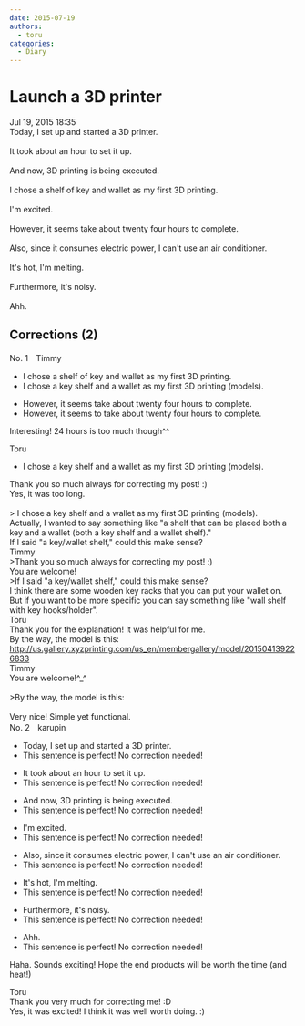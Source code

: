 ```yaml
---
date: 2015-07-19
authors:
  - toru
categories:
  - Diary
---
```


<h1 id="subject_show">Launch a 3D printer</h1>
<div class="date">Jul 19, 2015 18:35</div>
<div id="post"><div id="body_show_ori">
Today, I set up and started a 3D printer.<br/><br/>It took about an hour to set it up.<br/><br/>And now, 3D printing is being executed.<br/><br/>I chose a shelf of key and wallet as my first 3D printing.<br/><br/>I'm excited.<br/><br/>However, it seems take about twenty four hours to complete.<br/><br/>Also, since it consumes electric power, I can't use an air conditioner.<br/><br/>It's hot, I'm melting.<br/><br/>Furthermore, it's noisy.<br/><br/>Ahh.
</div></div>

<!-- more -->


## Corrections (2)
<div id="block"><div class="first_name"> No. 1　<span class="just_name">Timmy</span></div><div id="block2">
<ul class="correction_field">
<li class="incorrect">I chose a shelf of key and wallet as my first 3D printing.</li>
<li class="corrected correct">
I chose a key shelf and a wallet as my first 3D printing (<span class="f_blue">models</span>).
</li>
</ul>
<ul class="correction_field">
<li class="incorrect">However, it seems take about twenty four hours to complete.</li>
<li class="corrected correct">
However, it seems <span class="f_blue">to</span> take about twenty four hours to complete.
</li>
</ul>
<p class="comment_small">
 Interesting! 24 hours is too much though^^
</p>

</div><div class="name"><span class="just_name">Toru</span><br><div class="quote_field"><ul class="correction_field">
<li class="corrected correct">
I chose a key shelf and a wallet as my first 3D printing (<span class="f_blue">models</span>).
</li>
</ul></div>
Thank you so much always for correcting my post! :)<br/>Yes, it was too long.<br/><br/>&gt; I chose a key shelf and a wallet as my first 3D printing (models).<br/>Actually, I wanted to say something like "a shelf that can be placed both a key and a wallet (both a key shelf and a wallet shelf)."<br/>If I said "a key/wallet shelf," could this make sense?
</div>
<div class="name"><span class="just_name">Timmy</span><br>
&gt;Thank you so much always for correcting my post! :)<br/>You are welcome!<br/>&gt;If I said "a key/wallet shelf," could this make sense?<br/>I think there are some wooden key racks that you can put your wallet on. But if you want to be more specific you can say something like "wall shelf with key hooks/holder".
</div>
<div class="name"><span class="just_name">Toru</span><br>
Thank you for the explanation! It was helpful for me.<br/>By the way, the model is this:<br/><a href="http://us.gallery.xyzprinting.com/us_en/membergallery/model/201504139226833" target="_blank">http://us.gallery.xyzprinting.com/us_en/membergallery/model/201504139226833</a>
</div>
<div class="name"><span class="just_name">Timmy</span><br>
You are welcome!^_^<br/><br/>&gt;By the way, the model is this:<br/><br/>Very nice! Simple yet functional.
</div>
</div>
<div id="block"><div class="first_name"> No. 2　<span class="just_name">karupin</span></div><div id="block2">
<ul class="correction_field">
<li class="incorrect">Today, I set up and started a 3D printer.</li>
<li class="corrected perfect">This sentence is perfect! No correction needed!</li>
</ul>
<ul class="correction_field">
<li class="incorrect">It took about an hour to set it up.</li>
<li class="corrected perfect">This sentence is perfect! No correction needed!</li>
</ul>
<ul class="correction_field">
<li class="incorrect">And now, 3D printing is being executed.</li>
<li class="corrected perfect">This sentence is perfect! No correction needed!</li>
</ul>
<ul class="correction_field">
<li class="incorrect">I'm excited.</li>
<li class="corrected perfect">This sentence is perfect! No correction needed!</li>
</ul>
<ul class="correction_field">
<li class="incorrect">Also, since it consumes electric power, I can't use an air conditioner.</li>
<li class="corrected perfect">This sentence is perfect! No correction needed!</li>
</ul>
<ul class="correction_field">
<li class="incorrect">It's hot, I'm melting.</li>
<li class="corrected perfect">This sentence is perfect! No correction needed!</li>
</ul>
<ul class="correction_field">
<li class="incorrect">Furthermore, it's noisy.</li>
<li class="corrected perfect">This sentence is perfect! No correction needed!</li>
</ul>
<ul class="correction_field">
<li class="incorrect">Ahh.</li>
<li class="corrected perfect">This sentence is perfect! No correction needed!</li>
</ul>
<p class="comment_small">
 Haha. Sounds exciting! Hope the end products will be worth the time (and heat!)
</p>

</div><div class="name"><span class="just_name">Toru</span><br>
Thank you very much for correcting me! :D<br/>Yes, it was excited! I think it was well worth doing. :)
</div>
</div>
